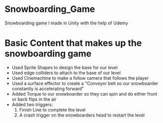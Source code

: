 # Snowboarding_Game
Snowboarding game I made in Unity with the help of Udemy

# Basic Content that makes up the snowboarding game

- Used Sprite Shapes to design the base for our level
- Used edge colliders to attach to the base of our level
- Used Cinemachine to make a follow camera that follows the player
- Used a surface effector to create a "Conveyor belt so our snowboarder constantly is accelerating forward"
- Added Torque to our snowboarder so they can spin and do either front or back flips in the air
- Added two triggers:
  1. Finish Line to complete the level
  2. A crash trigger on the snowboarders head to  restart the level

